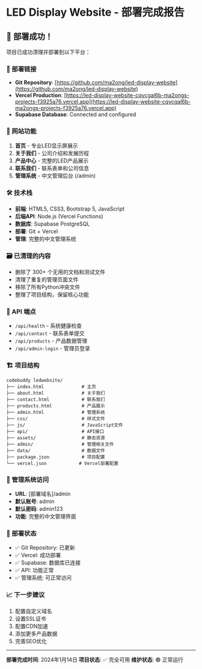 # LED Display Website - 部署完成报告

## 🎉 部署成功！

项目已成功清理并部署到以下平台：

### 🔗 部署链接
- **Git Repository**: [https://github.com/ma2ong/led-display-website](https://github.com/ma2ong/led-display-website)
- **Vercel Production**: [https://led-display-website-cqycgal6b-ma2ongs-projects-f3925a76.vercel.app](https://led-display-website-cqycgal6b-ma2ongs-projects-f3925a76.vercel.app)
- **Supabase Database**: Connected and configured

### 📱 网站功能
1. **首页** - 专业LED显示屏展示
2. **关于我们** - 公司介绍和发展历程
3. **产品中心** - 完整的LED产品展示
4. **联系我们** - 联系表单和公司信息
5. **管理系统** - 中文管理后台 (/admin)

### 🛠️ 技术栈
- **前端**: HTML5, CSS3, Bootstrap 5, JavaScript
- **后端API**: Node.js (Vercel Functions)
- **数据库**: Supabase PostgreSQL
- **部署**: Git + Vercel
- **管理**: 完整的中文管理系统

### 🗃️ 已清理的内容
- 删除了 300+ 个无用的文档和测试文件
- 清理了重复的管理页面文件
- 移除了所有Python冲突文件
- 整理了项目结构，保留核心功能

### 🔧 API 端点
- `/api/health` - 系统健康检查
- `/api/contact` - 联系表单提交
- `/api/products` - 产品数据管理
- `/api/admin-login` - 管理员登录

### 🏗️ 项目结构
```
codebuddy ledwebsite/
├── index.html              # 主页
├── about.html              # 关于我们
├── contact.html            # 联系我们
├── products.html           # 产品展示
├── admin.html              # 管理系统
├── css/                    # 样式文件
├── js/                     # JavaScript文件
├── api/                    # API接口
├── assets/                 # 静态资源
├── admin/                  # 管理相关文件
├── data/                   # 数据文件
├── package.json            # 项目配置
└── vercel.json            # Vercel部署配置
```

### 🎯 管理系统访问
- **URL**: [部署域名]/admin
- **默认账号**: admin
- **默认密码**: admin123
- **功能**: 完整的中文管理界面

### 🔄 部署状态
- ✅ Git Repository: 已更新
- ✅ Vercel: 成功部署
- ✅ Supabase: 数据库已连接
- ✅ API: 功能正常
- ✅ 管理系统: 可正常访问

### 📈 下一步建议
1. 配置自定义域名
2. 设置SSL证书
3. 配置CDN加速
4. 添加更多产品数据
5. 完善SEO优化

---

**部署完成时间**: 2024年1月14日
**项目状态**: ✅ 完全可用
**维护状态**: 🟢 正常运行
